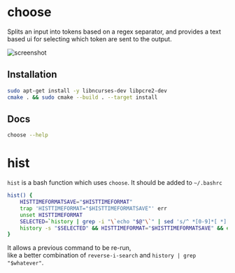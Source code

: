 # choose

Splits an input into tokens based on a regex separator, and provides a text based ui for selecting which token are sent to the output.

![screenshot](./screenshot.png)

## Installation

```bash
sudo apt-get install -y libncurses-dev libpcre2-dev
cmake . && sudo cmake --build . --target install 
```

## Docs

```bash
choose --help
```

# hist

`hist` is a bash function which uses `choose`. It should be added to `~/.bashrc`

```bash
hist() {
    HISTTIMEFORMATSAVE="$HISTTIMEFORMAT"
    trap 'HISTTIMEFORMAT="$HISTTIMEFORMATSAVE"' err
    unset HISTTIMEFORMAT
    SELECTED=`history | grep -i "\`echo "$@"\`" | sed 's/^ *[0-9]*[ *] //' | head -n -1 | choose -fr` && \
    history -s "$SELECTED" && HISTTIMEFORMAT="$HISTTIMEFORMATSAVE" && eval "$SELECTED" ; 
}
```

It allows a previous command to be re-run,  
like a better combination of `reverse-i-search` and `history | grep "$whatever"`.
